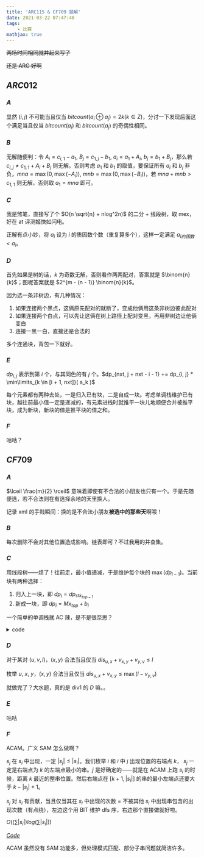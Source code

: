 ```yaml
---
title: 'ARC115 & CF709 题解'
date: 2021-03-22 07:47:40
tags: 
    - 比赛
mathjax: true
---
```


~~两场时间相同就并起来写了~~

~~还是 ARC 好啊~~

## $ARC012$

### $A$

显然 $(i, j)$ 不可能当且仅当 $bitcount(a_i \oplus a_j) = 2k (k \in Z)$，分讨一下发现后面这个满足当且仅当 $bitcount(a_i)$ 和 $bitcount(a_j)$ 的奇偶性相同。

### $B$

无解随便判：令 $A_i = c_{i, 1} - a_1$, $B_j = c_{1, j} - b_1$, $a_i = a_1 + A_i$, $b_j = b_1 + B_j$，那么若 $c_{i, j} \neq c_{1, 1} + A_i + B_j$ 则无解。否则考虑 $a_1$ 和 $b_1$ 的取值，要保证所有 $a_i$ 和 $b_j$ 非负，$mna = \max(0, \max(-A_i))$, $mnb = \max(0, \max(-B_i))$，若 $mna + mnb > c_{1, 1}$ 则无解，否则取 $a_1 = mna$ 即可。

### $C$

我是煞笔，直接写了个 $O(n \sqrt{n} + nlog^2n)$ 的二分 + 线段树，取 mex，好在 at 评测姬快如闪电。

正解有点小妙，将 $a_i$ 设为 $i$ 的质因数个数（重复算多个），这样一定满足 $a_{i 的因数} < a_i$。

### $D$

首先如果是树的话，$k$ 为奇数无解，否则看作两两配对，答案就是 $\binom{n}{k}$；图呢答案就是 $2^{m - (n - 1)} \binom{n}{k}$。

因为选一条非树边，有几种情况：

1. 如果连接两个黑点，这俩原先配对的就断了，变成他俩用这条非树边彼此配对
2. 如果连接两个白点，可以先让这俩在树上路径上配对变黑，再用非树边让他俩变白
3. 连接一黑一白，直接还是合法的

多个连通块，背包一下就好。

### $E$

$dp_{i, j}$ 表示到第 $i$ 个，与其同色的有 $j$ 个。$dp_{nxt, j + nxt - i - 1} += dp_{i, j} * \min\limits_{k \in [i + 1, nxt]}( a_k )$

每个元素都有两种去处，一是归入已有块，二是自成一块。考虑单调栈维护已有块，越往前最小值一定是递减的，有元素进栈时就推平一块儿地顺便合并被推平块，成为新块，新块的值是推平块的值之和。

### $F$

咕咕？

## $CF709$

### $A$

$\lceil \frac{m}{2} \rceil$ 意味着即使有不合法的小朋友也只有一个。于是先随便选，若不合法则在有选择余地的天里换人。

记录 xml 的手贱瞬间：换的是不合法小朋友**被选中的那些天**啊喂！

### $B$

每次删除不会对其他位置造成影响。链表即可？不过我用的并查集。

### $C$

用线段树——烦了！往前走，最小值递减，于是维护每个块的 $\max(dp_{i - 1})$。当前块有两种选择：

1. 归入上一块，即 $dp_i = dp_{stk_{top - 1}}$
2. 新成一块，即 $dp_i = Mx_{top} + b_i$

一个简单的单调栈就 AC 辣，是不是很奈思？

<details>
    <summary>code</summary>
    ``` c++
    #include <bits/stdc++.h>
    #define rep(i, x, y) for (int i = x; i <= y; i++)
    using namespace std;

    typedef long long ll;
    const int N = 3e5 + 10;
    ll n, h[N], b[N], dp[N], top, stk[N], Mx[N], f[N];

    void cmax(ll &x, ll y) { x = max(x, y); }

    int main() {
        cin >> n;
        rep(i, 1, n) scanf("%lld", &h[i]);
        rep(i, 1, n) scanf("%lld", &b[i]);
        dp[0] = -1e18;
        dp[1] = b[1];
        stk[top = 1] = 1;
        Mx[1] = 0;
        rep(i, 2, n) {
            ll mx = dp[i - 1];
            while (top && h[stk[top]] >= h[i]) {
                cmax(mx, Mx[top]);
                --top;
            }
            stk[++top] = i;
            Mx[top] = mx;
            dp[i] = max(dp[stk[top - 1]], mx + b[i]);
        }
        printf("%lld\n", dp[n]);
        return 0;
    }
    ```
</details>

### $D$

对于某对 $(u, v, l)$，$(x, y)$ 合法当且仅当 $dis_{u, x} + v_{x, y} + v_{y, v} \leq l$

枚举 $u$, $x$, $y$，$(x, y)$ 合法当且仅当 $dis_{u, x} + v_{x, y} \leq \max(l - v_{y, v})$

就做完了？大水题，真的是 div1 的 $D$ 嘛。。

### $E$

咕咕

### $F$

ACAM。广义 SAM 怎么做啊？

$s_j$ 在 $s_i$ 中出现，一定 $|s_j| \leq |s_i|$。我们枚举 $i$ 和 $i$ 中 $j$ 出现位置的右端点 $k$，
$s_j$ 一定是右端点为 $k$ 的左端点最小的串。$j$ 是好确定的——就是在 ACAM 上跑 $s_i$ 的时候，距离 $k$ 最近的整串位置。然后右端点在 $[k + 1, |s_i|]$ 的串的最小左端点还要大于 $k - |s_j| + 1$。

$s_j$ 对 $s_i$ 有贡献，当且仅当其在 $s_i$ 中出现的次数 $=$ 不被其他 $s_i$ 中出现串包含的出现次数（有点绕），左边这个用 BIT 维护 dfs 序，右边那个直接做就好啦。

$O((\sum |s_i|) log (\sum |s_i|))$

[$Code$](https://codeforces.com/contest/1483/submission/110977535)

ACAM 虽然没有 SAM 功能多，但处理模式匹配、部分子串问题就简洁许多。